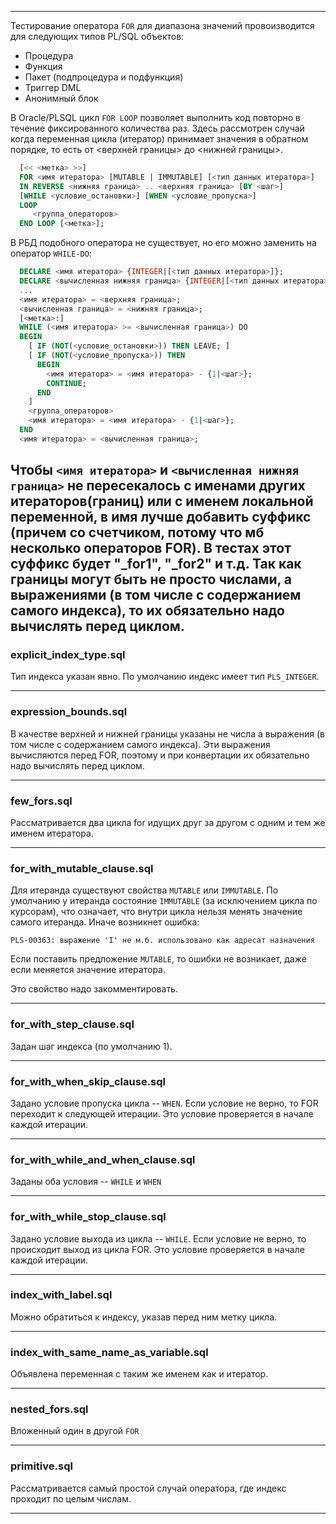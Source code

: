--------------------------------

Тестирование оператора `FOR` для диапазона значений провоизводится для следующих типов PL/SQL объектов:

* Процедура
* Функция
* Пакет (подпроцедура и подфункция)
* Триггер DML
* Анонимный блок

В Oracle/PLSQL цикл `FOR LOOP` позволяет выполнить код повторно в течение фиксированного
количества раз. Здесь рассмотрен случай когда переменная цикла (итератор) принимает значения в обратном порядке,
то есть от <верхней границы> до <нижней границы>.

```sql
  [<< <метка> >>]
  FOR <имя итератора> [MUTABLE | IMMUTABLE] [<тип данных итератора>]
  IN REVERSE <нижняя граница> .. <верхняя граница> [BY <шаг>]
  [WHILE <условие_остановки>] [WHEN <условие_пропуска>]
  LOOP
     <группа_операторов>
  END LOOP [<метка>];
```

В РБД подобного оператора не существует, но его можно заменить на оператор `WHILE-DO`:

```sql
  DECLARE <имя итератора> {INTEGER|[<тип данных итератора>]};
  DECLARE <вычисленная нижняя граница> {INTEGER|[<тип данных итератора>]};
  ...
  <имя итератора> = <верхняя граница>;
  <вычисленная граница> = <нижняя граница>;
  [<метка>:]
  WHILE (<имя итератора> >= <вычисленная граница>) DO
  BEGIN
    [ IF (NOT(<условие_остановки>)) THEN LEAVE; ]
    [ IF (NOT(<условие_пропуска>)) THEN      
      BEGIN 
        <имя итератора> = <имя итератора> - {1|<шаг>}; 
        CONTINUE;
      END
    ]
    <группа_операторов>
    <имя итератора> = <имя итератора> - {1|<шаг>};       
  END
  <имя итератора> = <вычисленная граница>;
```

Чтобы `<имя итератора>` и `<вычисленная нижняя граница>` не пересекалось с именами других итераторов(границ) или с именем локальной переменной, в имя лучше добавить суффикс (причем со счетчиком, потому что мб несколько операторов FOR). В тестах этот суффикс будет "_for1", "_for2" и т.д.
Так как границы могут быть не просто числами, а выражениями (в том числе с содержанием самого индекса), то их обязательно надо вычислять перед циклом.
--------------------------------

### explicit_index_type.sql

Тип индекса указан явно. По умолчанию индекс имеет тип `PLS_INTEGER`.

--------------------------------

### expression_bounds.sql

В качестве верхней и нижней границы указаны не числа а выражения (в том числе с содержанием самого индекса). Эти выражения вычисляются перед FOR, поэтому и при конвертации их обязательно надо вычислять перед циклом.

--------------------------------

### few_fors.sql

Рассматривается два цикла for идущих друг за другом с одним и тем же именем итератора. 

--------------------------------

### for_with_mutable_clause.sql

Для итеранда существуют свойства `MUTABLE` или `IMMUTABLE`. По умолчанию у итеранда состояние `IMMUTABLE` (за исключением цикла по курсорам), что означает, что внутри цикла нельзя менять значение самого итеранда. Иначе возникнет ошибка:

```
PLS-00363: выражение 'I' не м.б. использовано как адресат назначения
```

Если поставить предложение `MUTABLE`, то ошибки не возникает, даже если меняется значение итератора.

Это свойство надо закомментировать.

--------------------------------

### for_with_step_clause.sql

Задан шаг индекса (по умолчанию 1).

--------------------------------

### for_with_when_skip_clause.sql

Задано условие пропуска цикла -- `WHEN`. Если условие не верно, то FOR переходит к следующей итерации. Это условие проверяется в начале каждой итерации.

--------------------------------

### for_with_while_and_when_clause.sql

Заданы оба условия -- `WHILE` и `WHEN`

--------------------------------

### for_with_while_stop_clause.sql

Задано условие выхода из цикла -- `WHILE`. Если условие не верно, то происходит выход из цикла FOR. Это условие проверяется в начале каждой итерации.

--------------------------------

### index_with_label.sql

Можно обратиться к индексу, указав перед ним метку цикла.

--------------------------------

### index_with_same_name_as_variable.sql

Объявлена переменная с таким же именем как и итератор.

--------------------------------

### nested_fors.sql

Вложенный один в другой `FOR`

--------------------------------

### primitive.sql

Рассматривается самый простой случай оператора, где индекс проходит по целым числам.

--------------------------------